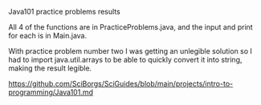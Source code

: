 Java101 practice problems results

All 4 of the functions are in PracticeProblems.java, and the input and print for each is in Main.java. 

With practice problem number two I was getting an unlegible solution so I had to import java.util.arrays to be able to quickly convert it into string, making the result legible.


https://github.com/SciBorgs/SciGuides/blob/main/projects/intro-to-programming/Java101.md